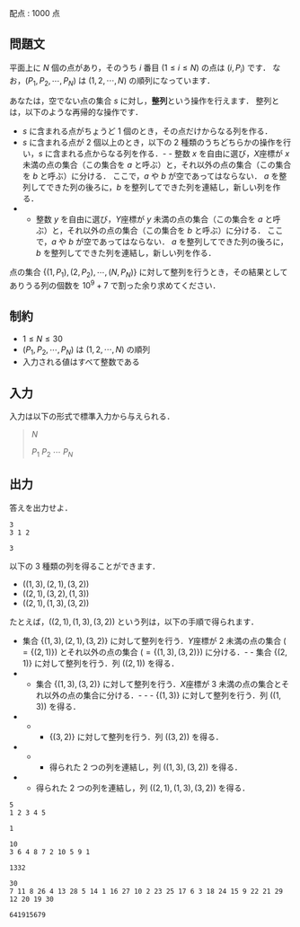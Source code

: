 配点 : $1000$ 点

## 問題文

平面上に $N$ 個の点があり，そのうち $i$ 番目 ($1 \leq i \leq N$) の点は $(i,P_i)$ です．
なお，$(P_1,P_2,\cdots,P_N)$ は $(1,2,\cdots,N)$ の順列になっています．

あなたは，空でない点の集合 $s$ に対し，**整列**という操作を行えます．
整列とは，以下のような再帰的な操作です．

- $s$ に含まれる点がちょうど $1$ 個のとき，その点だけからなる列を作る．
- $s$ に含まれる点が $2$ 個以上のとき，以下の $2$ 種類のうちどちらかの操作を行い，$s$ に含まれる点からなる列を作る．-   - 整数 $x$ を自由に選び，$X$座標が $x$ 未満の点の集合（この集合を $a$ と呼ぶ）と，それ以外の点の集合（この集合を $b$ と呼ぶ）に分ける．
ここで，$a$ や $b$ が空であってはならない．
$a$ を整列してできた列の後ろに，$b$ を整列してできた列を連結し，新しい列を作る．
-   - 整数 $y$ を自由に選び，$Y$座標が $y$ 未満の点の集合（この集合を $a$ と呼ぶ）と，それ以外の点の集合（この集合を $b$ と呼ぶ）に分ける．
ここで，$a$ や $b$ が空であってはならない．
$a$ を整列してできた列の後ろに，$b$ を整列してできた列を連結し，新しい列を作る．

点の集合 $\{(1,P_1),(2,P_2),\cdots,(N,P_N)\}$ に対して整列を行うとき，その結果としてありうる列の個数を $10^9+7$ で割った余り求めてください．

## 制約

- $1 \leq N \leq 30$
- $(P_1,P_2,\cdots,P_N)$ は $(1,2,\cdots,N)$ の順列
- 入力される値はすべて整数である

## 入力

入力は以下の形式で標準入力から与えられる．

> $N$
> 
> $P_1$ $P_2$ $\cdots$ $P_N$

## 出力

答えを出力せよ．

```input1
3
3 1 2
```

```output1
3
```

以下の $3$ 種類の列を得ることができます．

- $((1,3),(2,1),(3,2))$
- $((2,1),(3,2),(1,3))$
- $((2,1),(1,3),(3,2))$

たとえば，$((2,1),(1,3),(3,2))$ という列は，以下の手順で得られます．

- 集合 $\{(1,3),(2,1),(3,2)\}$ に対して整列を行う．$Y$座標が $2$ 未満の点の集合 ($=\{(2,1)\}$) とそれ以外の点の集合 ($=\{(1,3),(3,2)\}$) に分ける．-   - 集合 $\{(2,1)\}$ に対して整列を行う．列 $((2,1))$ を得る．
-   - 集合 $\{(1,3),(3,2)\}$ に対して整列を行う．$X$座標が $3$ 未満の点の集合とそれ以外の点の集合に分ける．-   -   - $\{(1,3)\}$ に対して整列を行う．列 $((1,3))$ を得る．
-   -   - $\{(3,2)\}$ に対して整列を行う．列 $((3,2))$ を得る．
-   -   - 得られた $2$ つの列を連結し，列 $((1,3),(3,2))$ を得る．
-   - 得られた $2$ つの列を連結し，列 $((2,1),(1,3),(3,2))$ を得る．

```input2
5
1 2 3 4 5
```

```output2
1
```

```input3
10
3 6 4 8 7 2 10 5 9 1
```

```output3
1332
```

```input4
30
7 11 8 26 4 13 28 5 14 1 16 27 10 2 23 25 17 6 3 18 24 15 9 22 21 29 12 20 19 30
```

```output4
641915679
```